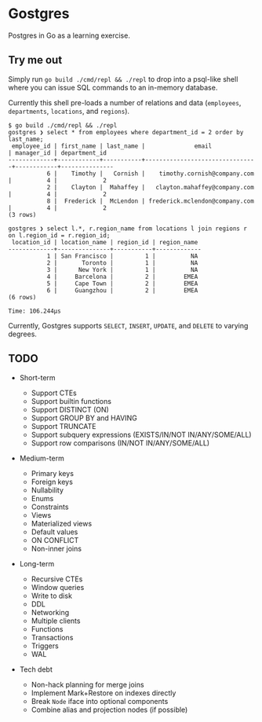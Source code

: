 # Gostgres

Postgres in Go as a learning exercise.

## Try me out

Simply run `go build ./cmd/repl && ./repl` to drop into a psql-like shell where you can issue SQL commands to an in-memory database.

Currently this shell pre-loads a number of relations and data (`employees`, `departments`, `locations`, and `regions`).

```
$ go build ./cmd/repl && ./repl
gostgres ❯ select * from employees where department_id = 2 order by last_name;
 employee_id | first_name | last_name |              email             | manager_id | department_id
-------------+------------+-----------+--------------------------------+------------+---------------
           6 |    Timothy |   Cornish |    timothy.cornish@company.com |          4 |             2
           2 |    Clayton |  Mahaffey |   clayton.mahaffey@company.com |          4 |             2
           8 |  Frederick |  McLendon | frederick.mclendon@company.com |          4 |             2
(3 rows)

gostgres ❯ select l.*, r.region_name from locations l join regions r on l.region_id = r.region_id;
 location_id | location_name | region_id | region_name
-------------+---------------+-----------+-------------
           1 | San Francisco |         1 |          NA
           2 |       Toronto |         1 |          NA
           3 |      New York |         1 |          NA
           4 |     Barcelona |         2 |        EMEA
           5 |     Cape Town |         2 |        EMEA
           6 |     Guangzhou |         2 |        EMEA
(6 rows)

Time: 106.244µs
```

Currently, Gostgres supports `SELECT`, `INSERT`, `UPDATE`, and `DELETE` to varying degrees.

## TODO

- Short-term
    - Support CTEs
    - Support builtin functions
    - Support DISTINCT (ON)
    - Support GROUP BY and HAVING
    - Support TRUNCATE
    - Support subquery expressions (EXISTS/IN/NOT IN/ANY/SOME/ALL)
    - Support row comparisons (IN/NOT IN/ANY/SOME/ALL)

- Medium-term
    - Primary keys
    - Foreign keys
    - Nullability
    - Enums
    - Constraints
    - Views
    - Materialized views
    - Default values
    - ON CONFLICT
    - Non-inner joins

- Long-term
    - Recursive CTEs
    - Window queries
    - Write to disk
    - DDL
    - Networking
    - Multiple clients
    - Functions
    - Transactions
    - Triggers
    - WAL

- Tech debt
    - Non-hack planning for merge joins
    - Implement Mark+Restore on indexes directly
    - Break `Node` iface into optional components
    - Combine alias and projection nodes (if possible)
